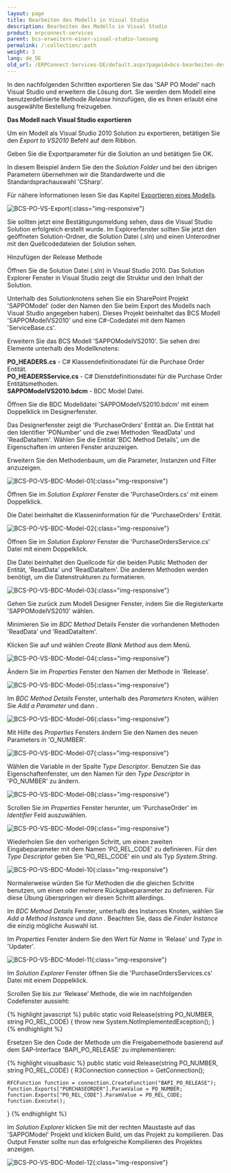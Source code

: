 ```yaml
---
layout: page
title: Bearbeiten des Modells in Visual Studio
description: Bearbeiten des Modells in Visual Studio
product: erpconnect-services
parent: bcs-erweitern-einer-visual-studio-loesung
permalink: /:collection/:path
weight: 3
lang: de_DE
old_url: /ERPConnect-Services-DE/default.aspx?pageid=bcs-bearbeiten-des-modells-in-visual-studio
---
```


In den nachfolgenden Schritten exportieren Sie das 'SAP PO Model' nach Visual Studio und erweitern die Lösung dort. Sie werden dem Modell eine benutzerdefinierte Methode *Release* hinzufügen, die es Ihnen erlaubt eine ausgewählte Bestellung freizugeben.

**Das Modell nach Visual Studio exportieren**

Um ein Modell als Visual Studio 2010 Solution zu exportieren, betätigen Sie den *Export to VS2010* Befehl auf dem Ribbon.

Geben Sie die Exportparameter für die Solution an und betätigen Sie OK.

In diesem Beispiel ändern Sie den the *Solution Folder* und bei den übrigen Parametern übernehmen wir die Standardwerte und die Standardsprachauswahl 'CSharp'.

Für nähere Informationen lesen Sie das Kapitel [Exportieren eines Modells](../../bcs-erste-schritte/bcs-exportieren-eines-modells).

![BCS-PO-VS-Export](/img/content/BCS-PO-VS-Export.png){:class="img-responsive"}

Sie sollten jetzt eine Bestätigungsmeldung sehen, dass die Visual Studio Solution erfolgreich erstellt wurde. Im Explorerfenster sollten Sie jetzt den geöffneten Solution-Ordner, die Solution Datei (.sln) und einen Unterordner mit den Quellcodedateien der Solution sehen.



Hinzufügen der Release Methode

Öffnen Sie die Solution Datei (.sln) in Visual Studio 2010. Das Solution Explorer Fenster in Visual Studio zeigt die Struktur und den Inhalt der Solution.

Unterhalb des Solutionknotens sehen Sie ein SharePoint Projekt 'SAPPOModel' (oder den Namen den Sie beim Export des Modells nach Visual Studio angegeben haben). Dieses Projekt beinhaltet das BCS Modell 'SAPPOModelVS2010' und eine C#-Codedatei mit dem Namen 'ServiceBase.cs'.

Erweitern Sie das BCS Modell 'SAPPOModelVS2010'. Sie sehen drei Elemente unterhalb des Modellknotens:

**PO_HEADERS.cs** -	 C# Klassendefinitionsdatei für die Purchase Order Entität.<br>
**PO_HEADERSService.cs** -	 C# Dienstdefinitionsdatei für die Purchase Order Entitätsmethoden.<br>
**SAPPOModelVS2010.bdcm** -	 BDC Model Datei.

Öffnen Sie die BDC Modelldatei 'SAPPOModelVS2010.bdcm' mit einem Doppelklick im Designerfenster.

Das Designerfenster zeigt die 'PurchaseOrders' Entität an. Die Entität hat den Identifier 'PONumber' und die zwei Methoden 'ReadData' und 'ReadDataItem'. Wählen Sie die Entität 'BDC Method Details', um die Eigenschaften im unteren Fenster anzuzeigen.

Erweitern Sie den Methodenbaum, um die Parameter, Instanzen und Filter anzuzeigen.

![BCS-PO-VS-BDC-Model-01](/img/content/BCS-PO-VS-BDC-Model-01.png){:class="img-responsive"}

Öffnen Sie im *Solution Explorer* Fenster die 'PurchaseOrders.cs' mit einem Doppelklick.


Die Datei beinhaltet die Klasseninformation für die 'PurchaseOrders' Entität.

![BCS-PO-VS-BDC-Model-02](/img/content/BCS-PO-VS-BDC-Model-02.png){:class="img-responsive"}

Öffnen Sie im *Solution Explorer* Fenster die 'PurchaseOrdersService.cs' Datei mit einem Doppelklick.


Die Datei beinhaltet den Quellcode für die beiden Public Methoden der Entität, 'ReadData' und 'ReadDataItem'. Die anderen Methoden werden benötigt, um die Datenstrukturen zu formatieren. 

![BCS-PO-VS-BDC-Model-03](/img/content/BCS-PO-VS-BDC-Model-03.png){:class="img-responsive"}

Gehen Sie zurück zum Modell Designer Fenster, indem Sie die Registerkarte 'SAPPOModelVS2010' wählen.


Minimieren Sie im *BDC Method* Details Fenster die vorhandenen Methoden 'ReadData' und 'ReadDataItem'.

Klicken Sie auf und wählen *Create Blank Method*  aus dem Menü.

![BCS-PO-VS-BDC-Model-04](/img/content/BCS-PO-VS-BDC-Model-04.png){:class="img-responsive"}

Ändern Sie im *Properties* Fenster den Namen der Methode in 'Release'.

![BCS-PO-VS-BDC-Model-05](/img/content/BCS-PO-VS-BDC-Model-05.png){:class="img-responsive"}

Im *BDC Method Details* Fenster, unterhalb des *Parameters* Knoten, wählen Sie *Add a Parameter* und dann .

![BCS-PO-VS-BDC-Model-06](/img/content/BCS-PO-VS-BDC-Model-06.png){:class="img-responsive"}

Mit Hilfe des *Properties* Fensters ändern Sie den Namen des neuen Parameters in 'O_NUMBER'.

![BCS-PO-VS-BDC-Model-07](/img/content/BCS-PO-VS-BDC-Model-07.png){:class="img-responsive"}

Wählen die Variable in der Spalte *Type Descriptor*. Benutzen Sie das Eigenschaftenfenster, um den Namen für den *Type Descriptor* in 'PO_NUMBER' zu ändern.

![BCS-PO-VS-BDC-Model-08](/img/content/BCS-PO-VS-BDC-Model-08.png){:class="img-responsive"}

Scrollen Sie im *Properties* Fenster herunter, um 'PurchaseOrder' im *Identifier* Feld auszuwählen.

![BCS-PO-VS-BDC-Model-09](/img/content/BCS-PO-VS-BDC-Model-09.png){:class="img-responsive"}

Wiederholen Sie den vorherigen Schritt, um einen zweiten Eingabeparameter mit dem Namen 'PO_REL_CODE' zu definieren. Für den *Type Descriptor* geben Sie 'PO_REL_CODE' ein und als Typ *System.String*.

![BCS-PO-VS-BDC-Model-10](/img/content/BCS-PO-VS-BDC-Model-10.png){:class="img-responsive"}

Normalerweise würden Sie für Methoden die die gleichen Schritte benutzen, um einen oder mehrere Rückgabeparameter zu definieren. Für diese Übung überspringen wir diesen Schritt allerdings.

Im *BDC Method Details* Fenster, unterhalb des Instances Knoten, wählen Sie *Add a Method Instance* und *dann* . Beachten Sie, dass die *Finder Instance* die einzig mögliche Auswahl ist.

Im *Properties* Fenster ändern Sie den Wert für *Name* in 'Relase' und *Type* in 'Updater'.

![BCS-PO-VS-BDC-Model-11](/img/content/BCS-PO-VS-BDC-Model-11.png){:class="img-responsive"}

Im *Solution Explorer* Fenster öffnen Sie die 'PurchaseOrdersServices.cs' Datei mit einem Doppelklick.

Scrollen Sie bis zur ‘Release’ Methode, die wie im nachfolgenden Codefenster aussieht:

{% highlight javascript %}
public static void Release(string PO_NUMBER, string PO_REL_CODE)
{
    throw new System.NotImplementedException();
}
{% endhighlight %}

Ersetzen Sie den Code der Methode um die Freigabemethode basierend auf dem SAP-Interface 'BAPI_PO_RELEASE' zu implementieren:


{% highlight visualbasic %}
public static void Release(string PO_NUMBER, string PO_REL_CODE)
{
    R3Connection connection = GetConnection();

    RFCFunction function = connection.CreateFunction("BAPI_PO_RELEASE");
    function.Exports["PURCHASEORDER"].ParamValue = PO_NUMBER;
    function.Exports["PO_REL_CODE"].ParamValue = PO_REL_CODE;
    function.Execute();
}
{% endhighlight %}

Im *Solution Explorer* klicken Sie mit der rechten Maustaste auf das 'SAPPOModel' Projekt und klicken Build, um das Projekt zu kompilieren. Das Output Fenster sollte nun das erfolgreiche Kompilieren des Projektes anzeigen. 


![BCS-PO-VS-BDC-Model-12](/img/content/BCS-PO-VS-BDC-Model-12.png){:class="img-responsive"}

